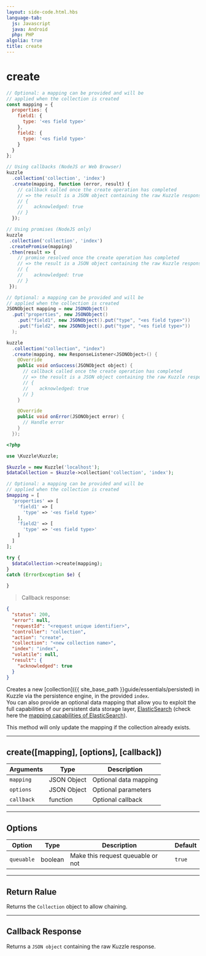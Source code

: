 ```yaml
---
layout: side-code.html.hbs
language-tab:
  js: Javascript
  java: Android
  php: PHP
algolia: true
title: create
---
```


# create

```js
// Optional: a mapping can be provided and will be 
// applied when the collection is created
const mapping = {
  properties: {
    field1: {
      type: '<es field type>'
    },
    field2: {
      type: '<es field type>'
    }
  }
};

// Using callbacks (NodeJS or Web Browser)
kuzzle
  .collection('collection', 'index')
  .create(mapping, function (error, result) {
    // callback called once the create operation has completed
    // => the result is a JSON object containing the raw Kuzzle response:
    // {
    //    acknowledged: true
    // }
  });

// Using promises (NodeJS only)
kuzzle
 .collection('collection', 'index')
 .createPromise(mapping)
 .then(result => {
    // promise resolved once the create operation has completed
    // => the result is a JSON object containing the raw Kuzzle response:
    // {
    //    acknowledged: true
    // }
 });
```

```java
// Optional: a mapping can be provided and will be 
// applied when the collection is created
JSONObject mapping = new JSONObject()
  .put("properties", new JSONObject()
    .put("field1", new JSONObject().put("type", "<es field type>"))
    .put("field2", new JSONObject().put("type", "<es field type>"))
  );

kuzzle
  .collection("collection", "index")
  .create(mapping, new ResponseListener<JSONObject>() {
    @Override
    public void onSuccess(JSONObject object) {
      // callback called once the create operation has completed
      // => the result is a JSON object containing the raw Kuzzle response:
      // {
      //    acknowledged: true
      // }
    }

    @Override
    public void onError(JSONObject error) {
      // Handle error
    }
  });
```

```php
<?php

use \Kuzzle\Kuzzle;

$kuzzle = new Kuzzle('localhost');
$dataCollection = $kuzzle->collection('collection', 'index');

// Optional: a mapping can be provided and will be 
// applied when the collection is created
$mapping = [
  'properties' => [
    'field1' => [
      'type' => '<es field type>'
    ],
    'field2' => [
      'type' => '<es field type>'
    ]
  ]
];

try {
  $dataCollection->create(mapping);
}
catch (ErrorException $e) {

}
```

> Callback response:

```json
{
  "status": 200,
  "error": null,
  "requestId": "<request unique identifier>",
  "controller": "collection",
  "action": "create",
  "collection": "<new collection name>",
  "index": "index",
  "volatile": null,
  "result": {
    "acknowledged": true
  }
}
```

Creates a new [collection]({{ site_base_path }}guide/essentials/persisted) in Kuzzle via the persistence engine, in the provided `index`.  
You can also provide an optional data mapping that allow you to exploit the full capabilities of our
persistent data storage layer, [ElasticSearch](https://www.elastic.co/products/elasticsearch) (check here the [mapping capabilities of ElasticSearch](https://www.elastic.co/guide/en/elasticsearch/reference/5.4/mapping.html)).  

This method will only update the mapping if the collection already exists.

---

## create([mapping], [options], [callback])

| Arguments | Type | Description |
|---------------|---------|----------------------------------------|
| ``mapping`` | JSON Object | Optional data mapping |
| ``options`` | JSON Object | Optional parameters |
| ``callback`` | function | Optional callback |

---

## Options

| Option | Type | Description | Default |
|---------------|---------|----------------------------------------|---------|
| ``queuable`` | boolean | Make this request queuable or not  | ``true`` |

---

## Return Ralue

Returns the `Collection` object to allow chaining.

---

## Callback Response

Returns a `JSON object` containing the raw Kuzzle response.
